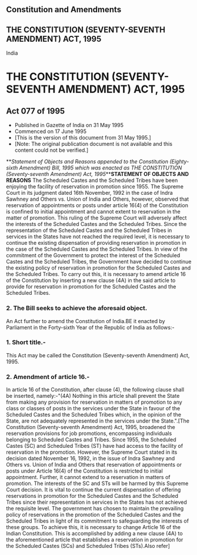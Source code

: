 ## Constitution and Amendments

## THE CONSTITUTION (SEVENTY-SEVENTH AMENDMENT) ACT, 1995

India

# THE CONSTITUTION (SEVENTY-SEVENTH AMENDMENT) ACT, 1995

## Act 077 of 1995

  * Published in Gazette of India on 31 May 1995 
  * Commenced on 17 June 1995 
  * [This is the version of this document from 31 May 1995.] 
  * [Note: The original publication document is not available and this content could not be verified.] 

**_Statement of Objects and Reasons appended to the Constitution (Eighty-sixth
Amendment) Bill, 1995 which was enacted as THE CONSTITUTION (Seventy-seventh
Amendment) Act, 1995_****STATEMENT OF OBJECTS AND REASONS** The Scheduled
Castes and the Scheduled Tribes have been enjoying the facility of reservation
in promotion since 1955. The Supreme Court in its judgment dated 16th
November, 1992 in the case of Indra Sawhney and Others vs. Union of India and
Others, however, observed that reservation of appointments or posts under
article 16(4) of the Constitution is confined to initial appointment and
cannot extent to reservation in the matter of promotion. This ruling of the
Supreme Court will adversely affect the interests of the Scheduled Castes and
the Scheduled Tribes. Since the representation of the Scheduled Castes and the
Scheduled Tribes in services in the States have not reached the required
level, it is necessary to continue the existing dispensation of providing
reservation in promotion in the case of the Scheduled Castes and the Scheduled
Tribes. In view of the commitment of the Government to protect the interest of
the Scheduled Castes and the Scheduled Tribes, the Government have decided to
continue the existing policy of reservation in promotion for the Scheduled
Castes and the Scheduled Tribes. To carry out this, it is necessary to amend
article 16 of the Constitution by inserting a new clause (4A) in the said
article to provide for reservation in promotion for the Scheduled Castes and
the Scheduled Tribes.

### 2. The Bill seeks to achieve the aforesaid object.

An Act further to amend the Constitution of India.BE it enacted by Parliament
in the Forty-sixth Year of the Republic of India as follows:-

### 1. Short title.-

This Act may be called the Constitution (Seventy-seventh Amendment) Act, 1995.

### 2\. Amendment of article 16.-

In article 16 of the Constitution, after clause (4), the following clause
shall be inserted, namely:-"(4A) Nothing in this article shall prevent the
State from making any provision for reservation in matters of promotion to any
class or classes of posts in the services under the State in favour of the
Scheduled Castes and the Scheduled Tribes which, in the opinion of the State,
are not adequately represented in the services under the State.".[The
Constitution (Seventy-seventh Amendment) Act, 1995, broadened the reservation
provisions for job promotions, encompassing individuals belonging to Scheduled
Castes and Tribes. Since 1955, the Scheduled Castes (SC) and Scheduled Tribes
(ST) have had access to the facility of reservation in the promotion. However,
the Supreme Court stated in its decision dated November 16, 1992, in the issue
of Indra Sawhney and Others vs. Union of India and Others that reservation of
appointments or posts under Article 16(4) of the Constitution is restricted to
initial appointment. Further, it cannot extend to a reservation in matters of
promotion. The interests of the SC and STs will be harmed by this Supreme
Court decision. It is vital to continue the current dispensation of offering
reservations in promotion for the Scheduled Castes and the Scheduled Tribes
since their representation in services in the States has not achieved the
requisite level. The government has chosen to maintain the prevailing policy
of reservations in the promotion of the Scheduled Castes and the Scheduled
Tribes in light of its commitment to safeguarding the interests of these
groups. To achieve this, it is necessary to change Article 16 of the Indian
Constitution. This is accomplished by adding a new clause (4A) to the
aforementioned article that establishes a reservation in promotion for the
Scheduled Castes (SCs) and Scheduled Tribes (STs).Also refer]

